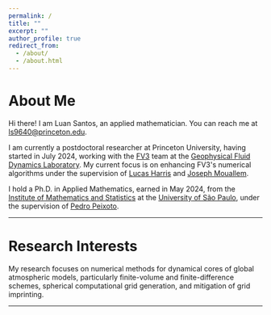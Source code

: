 ```yaml
---
permalink: /
title: ""
excerpt: ""
author_profile: true
redirect_from: 
  - /about/
  - /about.html
---
```


About Me
============
Hi there! I am Luan Santos, an applied mathematician.
You can reach me at <a href="mailto:ls9640@princeton.edu">ls9640@princeton.edu</a>.

I am currently a postdoctoral researcher at Princeton University, having started in July 2024, working with the [FV3](https://www.gfdl.noaa.gov/fv3/) team at the [Geophysical Fluid Dynamics Laboratory](https://www.gfdl.noaa.gov/). 
My current focus is on enhancing FV3's numerical algorithms under the supervision of [Lucas Harris](https://www.gfdl.noaa.gov/lucas-harris-homepage/) and [Joseph Mouallem](https://www.gfdl.noaa.gov/joseph-mouallem/).

I hold a Ph.D. in Applied Mathematics, earned in May 2024, from the [Institute of Mathematics and Statistics](https://www.ime.usp.br/) at the [University of São Paulo](https://www.usp.br), under the supervision of [Pedro Peixoto](https://www.ime.usp.br/~pedrosp/).

---

Research Interests
============
My research focuses on numerical methods for dynamical cores of global atmospheric models, particularly finite-volume and finite-difference schemes, spherical computational grid generation, and mitigation of grid imprinting.


---
